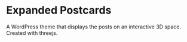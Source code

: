 # Expanded Postcards
A WordPress theme that displays the posts on an interactive 3D space. Created with threejs.  
